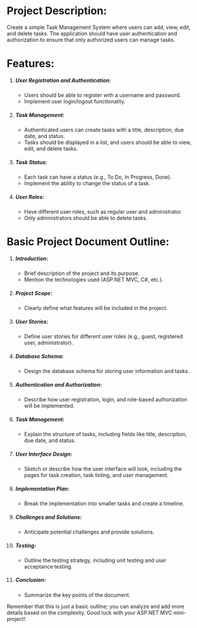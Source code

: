 <h1>Project Description:</h1>
<p>Create a simple Task Management System where users can add, view, edit, and delete tasks. The application should have user authentication and authorization to ensure that only authorized users can manage tasks.</p>

<h1>Features:</h1>
<ol>
  <li><h5>User Registration and Authentication:</h5>
    <ul>
      <li>Users should be able to register with a username and password.</li>
      <li>Implement user login/logout functionality.</li>
    </ul>
  </li>
  <li><h5>Task Management:</h5>
    <ul>
      <li>Authenticated users can create tasks with a title, description, due date, and status.</li>
      <li>Tasks should be displayed in a list, and users should be able to view, edit, and delete tasks.</li>
    </ul>
  </li>
  <li><h5>Task Status:</h5>
    <ul>
      <li>Each task can have a status (e.g., To Do, In Progress, Done).</li>
      <li>Implement the ability to change the status of a task.</li>
    </ul>
  </li>
  <li><h5>User Roles:</h5>
    <ul>
      <li>Have different user roles, such as regular user and administrator.</li>
      <li>Only administrators should be able to delete tasks.</li>
    </ul>
  </li>
</ol>
    
<h1>Basic Project Document Outline:</h1>
<ol>
  <li><h5>Introduction:</h5>
    <ul>
      <li>Brief description of the project and its purpose.</li>
      <li>Mention the technologies used (ASP.NET MVC, C#, etc.).</li>
    </ul>
  </li>
  <li><h5>Project Scope:</h5>
    <ul><li>Clearly define what features will be included in the project.</li></ul>
  </li>
  <li><h5>User Stories:</h5>
    <ul><li>Define user stories for different user roles (e.g., guest, registered user, administrator).</li></ul>
  </li>
  <li><h5>Database Schema:</h5>
    <ul><li>Design the database schema for storing user information and tasks.</li></ul>
  </li>
  <li><h5>Authentication and Authorization:</h5>
    <ul><li>Describe how user registration, login, and role-based authorization will be implemented.</li></ul>
  </li>
  <li><h5>Task Management:</h5>
    <ul><li>Explain the structure of tasks, including fields like title, description, due date, and status.</li></ul>
  </li>
  <li><h5>User Interface Design:</h5>
    <ul><li>Sketch or describe how the user interface will look, including the pages for task creation, task listing, and user management.</li></ul>
  </li>
  <li><h5>Implementation Plan:</h5>
    <ul><li>Break the implementation into smaller tasks and create a timeline.</li></ul>
  </li>
  <li><h5>Challenges and Solutions:</h5>
    <ul><li>Anticipate potential challenges and provide solutions.</li></ul>
  </li>
  <li><h5>Testing:</h5>
    <ul><li>Outline the testing strategy, including unit testing and user acceptance testing.</li></ul>
  </li>
  <li><h5>Conclusion:</h5>
    <ul><li>Summarize the key points of the document.</li></ul>
  </li>
</ol>
<p>Remember that this is just a basic outline; you can analyze and add more details based on the complexity. Good luck with your ASP.NET MVC mini-project!</p>
